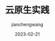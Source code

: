 ---
title: 云原生实践
slug: todo-cloudnative
author: [jianchengwang]
date: 2023-02-21
excerpt: "DevOps+持续交付+微服务+容器"
draft: false
tags: [cloudnative]

docLinks:
  - title: 1.setup
    items:
      - title: 1.setup
        link: https://cdn.jsdelivr.net/gh/jianchengwang/todo-cloudnative@main/1.setup/setup.md
  - title: 2.container-base
    items:
      - title: container-base
        link: https://cdn.jsdelivr.net/gh/jianchengwang/todo-cloudnative@main/2.container-base/container-base.md
  - title: 3.docker
    items:
      - title: docker
        link: https://cdn.jsdelivr.net/gh/jianchengwang/todo-cloudnative@main/3.docker/docker.md
  - title: 4.k8s
    items:
      - title: apiresources
        link: https://cdn.jsdelivr.net/gh/jianchengwang/todo-cloudnative@main/4.k8s/k8s-apiresources.md
      - title: configuration
        link: https://cdn.jsdelivr.net/gh/jianchengwang/todo-cloudnative@main/4.k8s/k8s-configuration.md
      - title: kustomization
        link: https://cdn.jsdelivr.net/gh/jianchengwang/todo-cloudnative@main/4.k8s/k8s-kustomization.md
      - title: namespace
        link: https://cdn.jsdelivr.net/gh/jianchengwang/todo-cloudnative@main/4.k8s/k8s-namespace.md
      - title: network
        link: https://cdn.jsdelivr.net/gh/jianchengwang/todo-cloudnative@main/4.k8s/k8s-network.md
      - title: storage
        link: https://cdn.jsdelivr.net/gh/jianchengwang/todo-cloudnative@main/4.k8s/k8s-storage.md
      - title: workload
        link: https://cdn.jsdelivr.net/gh/jianchengwang/todo-cloudnative@main/4.k8s/k8s-workload.md
  - title: 5.helm
    items:
      - title: helm
        link: https://cdn.jsdelivr.net/gh/jianchengwang/todo-cloudnative@main/5.helm/helm.md
  - title: 6.cicd
    items:
      - title: cicd
        link: https://cdn.jsdelivr.net/gh/jianchengwang/todo-cloudnative@main/6.cicd/cicd.md
  - title: 7.monitor
    items:
      - title: monitor
        link: https://cdn.jsdelivr.net/gh/jianchengwang/todo-cloudnative@main/7.monitor/monitor.md
      - title: prometheus
        link: https://cdn.jsdelivr.net/gh/jianchengwang/todo-cloudnative@main/7.monitor/prometheus/prometheus.md
---